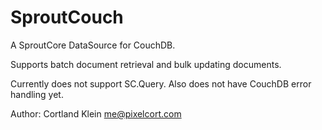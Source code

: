 # SproutCouch

A SproutCore DataSource for CouchDB.

Supports batch document retrieval and bulk updating documents.

Currently does not support SC.Query. Also does not have CouchDB error handling yet.

Author: Cortland Klein <me@pixelcort.com>